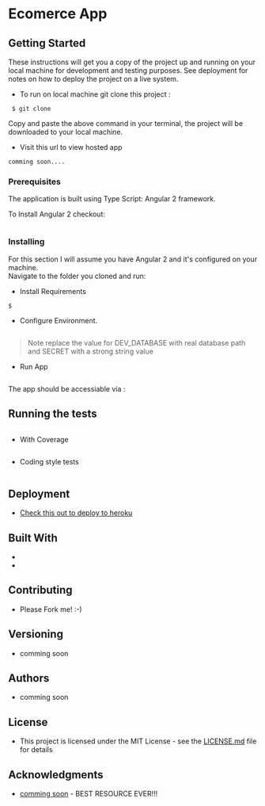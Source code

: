 #  Ecomerce App



## Getting Started

These instructions will get you a copy of the project up and running on your local machine for development and testing purposes. See deployment for notes on how to deploy the project on a live system.

- To run on local machine git clone this project :
```
 $ git clone
 ```

 Copy and paste the above command in your terminal, the project will be downloaded to your local machine.

- Visit this url to view hosted app
 ```
 comming soon....
 ```


### Prerequisites

The application is built using Type Script: Angular 2 framework.
>


To Install Angular 2 checkout:
```

```


### Installing

For this section I will assume you have Angular 2 and it's configured on your machine. </br>
Navigate to the folder you cloned and run: </br>

- Install Requirements
```
$
```

- Configure Environment.
```

```
> Note replace the value for DEV_DATABASE with real database path and SECRET with a strong string value


- Run App ‍
```

```
The app should be accessiable via :


## Running the tests

```

```
- With Coverage

```

```

- Coding style tests



```

```

## Deployment  

- [Check this out to deploy to heroku](https://devcenter.heroku.com/articles/getting-started-with-python#introduction)

## Built With   

*
*
## Contributing

- Please Fork me! :-)

## Versioning

- comming soon

## Authors

- comming soon

## License

- This project is licensed under the MIT License - see the [LICENSE.md](LICENSE.md) file for details

## Acknowledgments    

* [comming soon](https://www.youtube.com/watch?v=dQw4w9WgXcQ) - BEST RESOURCE EVER!!!
